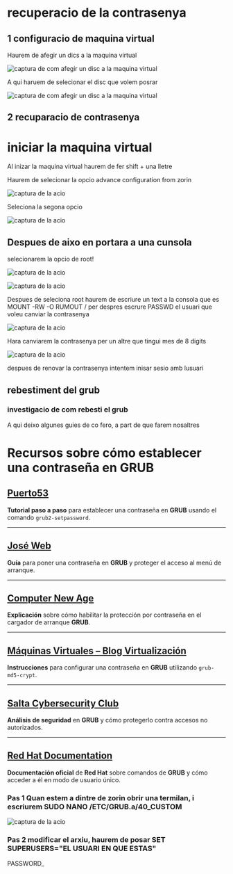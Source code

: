 # recuperacio de la contrasenya 
## 1 configuracio de maquina virtual 
Haurem de afegir un dics a la maquina virtual 

![captura de com afegir un disc a la maquina virtual ](IMG/captura1.png)

A qui haruem de selecionar el disc que volem posrar

![captura de com afegir un disc a la maquina virtual ](IMG/captura2.png)

## 2 recuparacio de contrasenya
# iniciar la maquina virtual
Al inizar la maquina virtual haurem de fer shift + una lletre 

Haurem de selecionar la  opcio advance configuration from zorin


![captura de la acio](IMG/image(1).png)

Seleciona la segona opcio 

![captura de la acio](IMG/image.png)

## Despues de aixo en portara a una cunsola
selecionarem la opcio de root!

![captura de la acio](IMG/root.png)

![captura de la acio](IMG/root2.png)

Despues de seleciona root haurem de escriure un text a la consola que es MOUNT -RW -O RUMOUT /
per despres escrure  PASSWD el usuari que voleu canviar la contrasenya 

![captura de la acio](IMG/capturacon.png)

Hara canviarem la contrasenya per un altre que tingui mes de 8 digits 

![captura de la acio](IMG/nova.png)

despues de renovar la contrasenya intentem inisar sesio amb lusuari
## rebestiment del grub
### investigacio de com rebesti el grub 
A qui deixo algunes guies de co fero, a part de que farem nosaltres 
# Recursos sobre cómo establecer una contraseña en GRUB

## [Puerto53](https://puerto53.com)
**Tutorial paso a paso** para establecer una contraseña en **GRUB** usando el comando `grub2-setpassword`.

---

## [José Web](https://jose-web.es)
**Guía** para poner una contraseña en **GRUB** y proteger el acceso al menú de arranque.

---

## [Computer New Age](https://computernewage.com)
**Explicación** sobre cómo habilitar la protección por contraseña en el cargador de arranque **GRUB**.

---

## [Máquinas Virtuales – Blog Virtualización](https://blogvirtualizacion.com)
**Instrucciones** para configurar una contraseña en **GRUB** utilizando `grub-md5-crypt`.

---

## [Salta Cybersecurity Club](https://saltacybersecurity.club)
**Análisis de seguridad** en **GRUB** y cómo protegerlo contra accesos no autorizados.


---

## [Red Hat Documentation](https://docs.redhat.com)
**Documentación oficial** de **Red Hat** sobre comandos de **GRUB** y cómo acceder a él en modo de usuario único.

### Pas 1 Quan  estem a dintre de zorin obrir una termilan, i escriurem  SUDO NANO /ETC/GRUB.a/40_CUSTOM

![captura de la acio](IMG/NANO.png)
### Pas 2 modificar el arxiu, haurem de posar SET SUPERUSERS="EL USUARI EN QUE ESTAS" 
PASSWORD_


